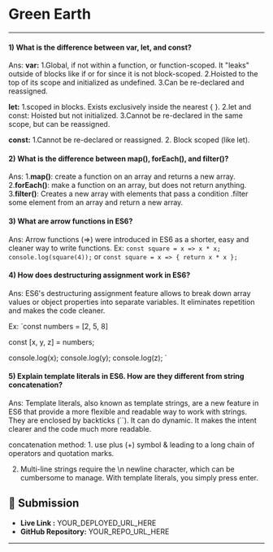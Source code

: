 # Green Earth
---

#### 1) What is the difference between var, let, and const?

Ans: **var:** 1.Global, if not within a function, or function-scoped. It "leaks" outside of blocks like if or for since it is not block-scoped.
2.Hoisted to the top of its scope and initialized as undefined.
3.Can be re-declared and reassigned.

**let:** 1.scoped in blocks. Exists exclusively inside the nearest { }.
2.let and const: Hoisted but not initialized.
3.Cannot be re-declared in the same scope, but can be reassigned.

**const:** 1.Cannot be re-declared or reassigned.
2. Block scoped (like let).

#### 2) What is the difference between map(), forEach(), and filter()? 

Ans: 1.**map()**: create a function on an array and returns a new array.
2.**forEach()**: make a function on an array, but does not return anything. 
3.**filter()**: Creates a new array with elements that pass a condition .filter some element from an array and return a new array.

#### 3) What are arrow functions in ES6?

Ans: Arrow functions (=>) were introduced in ES6 as a shorter, easy and cleaner way to write functions. 
Ex: `const square = x => x * x; 
console.log(square(4));` or `const square = x => { return x * x };`

#### 4) How does destructuring assignment work in ES6?

Ans: ES6's destructuring assignment feature allows to break down array values or object properties into separate variables.  It eliminates repetition and makes the code cleaner.

Ex: `const numbers = [2, 5, 8]

const [x, y, z] = numbers;

console.log(x);
console.log(y);
console.log(z);
`

#### 5) Explain template literals in ES6. How are they different from string concatenation?

Ans: Template literals, also known as template strings, are a new feature in ES6 that provide a more flexible and readable way to work with strings. They are enclosed by backticks (``). It can do dynamic. It makes the intent clearer and the code much more readable. 

concatenation method: 1. use plus (+) symbol & leading to a long chain of operators and quotation marks. 

2. Multi-line strings require the \n newline character, which can be cumbersome to manage. With template literals, you simply press enter.








## 🔗 Submission
- **Live Link :** YOUR_DEPLOYED_URL_HERE  
- **GitHub Repository:** YOUR_REPO_URL_HERE  

---